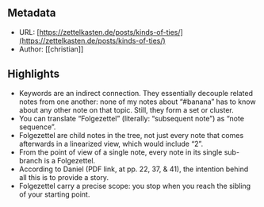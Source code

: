 ## Metadata
* URL: [https://zettelkasten.de/posts/kinds-of-ties/](https://zettelkasten.de/posts/kinds-of-ties/)
* Author: [[christian]]

## Highlights
* Keywords are an indirect connection. They essentially decouple related notes from one another: none of my notes about “#banana” has to know about any other note on that topic. Still, they form a set or cluster.
* You can translate “Folgezettel” (literally: “subsequent note”) as “note sequence”.
* Folgezettel are child notes in the tree, not just every note that comes afterwards in a linearized view, which would include “2”.
* From the point of view of a single note, every note in its single sub-branch is a Folgezettel.
* According to Daniel (PDF link, at pp. 22, 37, & 41), the intention behind all this is to provide a story.
* Folgezettel carry a precise scope: you stop when you reach the sibling of your starting point.